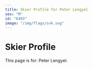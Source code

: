 ```yaml
---
title: Skier Profile for Peter Lengyel
sex: "M"
id: "6493"
image: "/img/flags/svk.svg" 
---
```


# Skier Profile

This page is for: Peter Lengyel.
    